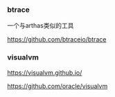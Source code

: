 

### btrace
一个与arthas类似的工具

https://github.com/btraceio/btrace



### visualvm

https://visualvm.github.io/

https://github.com/oracle/visualvm

